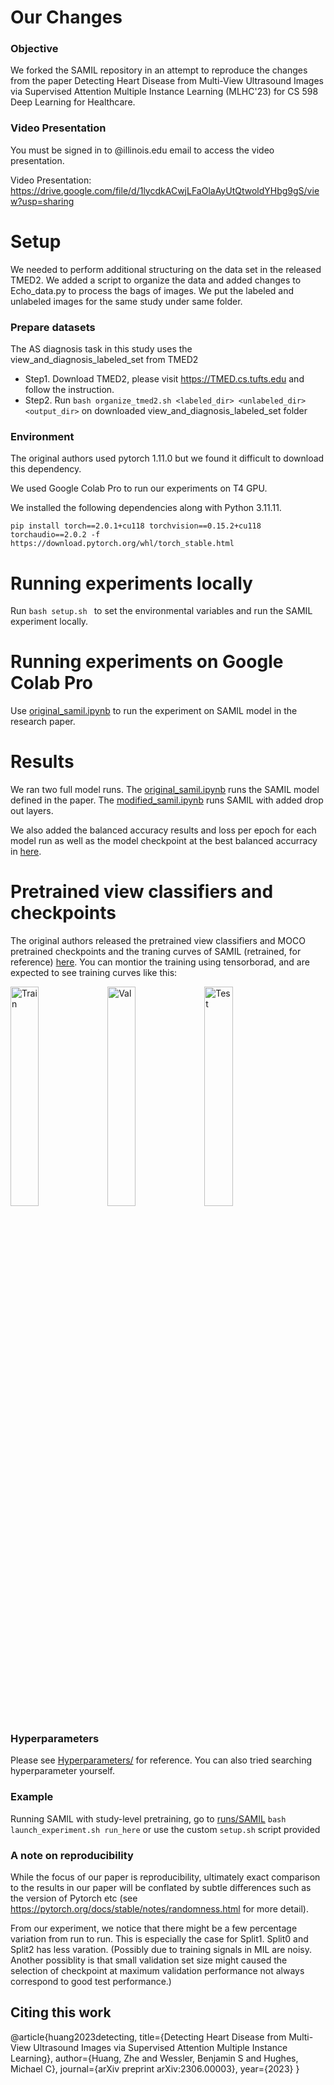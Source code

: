 # Our Changes
### Objective
We forked the SAMIL repository in an attempt to reproduce the changes from the paper Detecting Heart Disease from Multi-View Ultrasound Images via Supervised Attention Multiple Instance Learning (MLHC'23) for CS 598 Deep Learning for Healthcare. 

### Video Presentation
You must be signed in to @illinois.edu email to access the video presentation. 

Video Presentation: https://drive.google.com/file/d/1lycdkACwjLFaOlaAyUtQtwoldYHbg9gS/view?usp=sharing

# Setup
We needed to perform additional structuring on the data set in the released TMED2. We added a script to organize the data and added changes to Echo_data.py to process the bags of images. We put the labeled and unlabeled images for the same study under same folder.

### Prepare datasets
The AS diagnosis task in this study uses the view_and_diagnosis_labeled_set from TMED2 
- Step1. Download TMED2, please visit https://TMED.cs.tufts.edu and follow the instruction.
- Step2. Run ```bash organize_tmed2.sh <labeled_dir> <unlabeled_dir> <output_dir>``` on downloaded view_and_diagnosis_labeled_set folder

### Environment
The original authors used pytorch 1.11.0 but we found it difficult to download this dependency.

We used Google Colab Pro to run our experiments on T4 GPU. 

We installed the following dependencies along with Python 3.11.11.

```pip install torch==2.0.1+cu118 torchvision==0.15.2+cu118 torchaudio==2.0.2 -f https://download.pytorch.org/whl/torch_stable.html ``` 


# Running experiments locally
Run ```bash setup.sh ``` to set the environmental variables and run the SAMIL experiment locally.

# Running experiments on Google Colab Pro
Use [original_samil.ipynb](final_results/original_samil_results/original_samil.ipynb) to run the experiment on SAMIL model in the research paper.

# Results
We ran two full model runs. The [original_samil.ipynb](final_results/original_samil_results/original_samil.ipynb) runs the SAMIL model defined in the paper. The [modified_samil.ipynb](final_results/modified_samil_results/modified_samil.ipynb) runs SAMIL with added drop out layers. 

We also added the balanced accuracy results and loss per epoch for each model run as well as the model checkpoint at the best balanced accurracy in [here](final_results/). 

# Pretrained view classifiers and checkpoints

The original authors released the pretrained view classifiers and MOCO pretrained checkpoints and the traning curves of SAMIL (retrained, for reference) [here](https://tufts.box.com/s/c5w8123j7h3dpls75jye1363uh8qv8us). 
You can montior the training using tensorborad, and are expected to see training curves like this:

<p float="left">
  <img src="training_curves/split2/train.png" alt="Train" width="30%">
  <img src="training_curves/split2/val.png" alt="Val" width="30%">
  <img src="training_curves/split2/test.png" alt="Test" width="30%">
</p>

### Hyperparameters
Please see [Hyperparameters/](Hyperparameters) for reference. You can also tried searching hyperparameter yourself.

### Example
Running SAMIL with study-level pretraining, go to [runs/SAMIL](runs/SAMIL)
```bash launch_experiment.sh run_here``` or use the custom ```setup.sh``` script provided

### A note on reproducibility
While the focus of our paper is reproducibility, ultimately exact comparison to the results in our paper will be conflated by subtle differences such as the version of Pytorch etc (see https://pytorch.org/docs/stable/notes/randomness.html for more detail).

From our experiment, we notice that there might be a few percentage variation from run to run. This is especially the case for Split1. Split0 and Split2 has less varation. (Possibly due to training signals in MIL are noisy. Another possiblity is that small validation set size might caused the selection of checkpoint at maximum validation performance not always correspond to good test performance.)

## Citing this work
@article{huang2023detecting,
  title={Detecting Heart Disease from Multi-View Ultrasound Images via Supervised Attention Multiple Instance Learning},
  author={Huang, Zhe and Wessler, Benjamin S and Hughes, Michael C},
  journal={arXiv preprint arXiv:2306.00003},
  year={2023}
}
